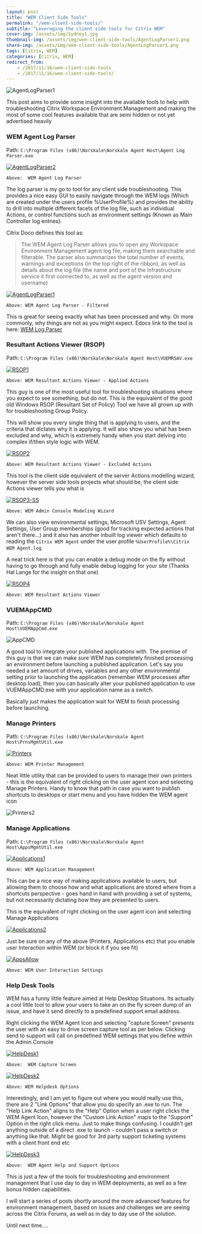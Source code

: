 ```yaml
---
layout: post
title: "WEM Client Side Tools"
permalink: "/wem-client-side-tools/"
subtitle: "Leveraging the client side tools for Citrix WEM"
cover-img: /assets/img/Sydney1.jpg
thumbnail-img: /assets/img/wem-client-side-tools/AgentLogParser1.png
share-img: /assets/img/wem-client-side-tools/AgentLogParser1.png
tags: [Citrix, WEM]
categories: [Citrix, WEM]
redirect_from: 
    - /2017/11/16/wem-client-side-tools
    - /2017/11/16/wem-client-side-tools/
---
```


![AgentLogParser1]({{site.baseurl}}/assets/img/wem-client-side-tools/AgentLogParser1.png)

This post aims to provide some insight into the available tools to help with troubleshooting Citrix Workspace Environment Management and making the most of some cool features available that are semi hidden or not yet advertised heavily

### WEM Agent Log Parser

Path: `C:\Program Files (x86)\Norskale\Norskale Agent Host\Agent Log Parser.exe`

[![AgentLogParser2]({{site.baseurl}}/assets/img/wem-client-side-tools/AgentLogParser2.png)]({{site.baseurl}}/assets/img/wem-client-side-tools/AgentLogParser2.png)

    Above:  WEM Agent Log Parser

The log parser is my go to tool for any client side troubleshooting. This provides a nice easy GUI to easily navigate through the WEM logs (Which are created under the users profile %UserProfile%) and provides the ability to drill into multiple different facets of the log file, such as individual Actions, or control functions such as environment settings (Known as Main Controller log entries).

Citrix Doco defines this tool as:

> The WEM Agent Log Parser allows you to open any Workspace Environment Management agent log file, making them searchable and filterable. The parser also summarizes the total number of events, warnings and exceptions (in the top right of the ribbon), as well as details about the log file (the name and port of the infrastructure service it first connected to, as well as the agent version and username)

[![AgentLogParser1]({{site.baseurl}}/assets/img/wem-client-side-tools/AgentLogParser1.png)]({{site.baseurl}}/assets/img/wem-client-side-tools/AgentLogParser1.png)

    Above: WEM Agent Log Parser - Filtered

This is great for seeing exactly what has been processed and why. Or more commonly, why things are not as you might expect. Edocs link to the tool is here: [WEM Log Parser](https://docs.citrix.com/en-us/workspace-environment-management/current-release/reference/log-parser.html)

### Resultant Actions Viewer (RSOP)

Path: `C:\Program Files (x86)\Norskale\Norskale Agent Host\VUEMRSAV.exe`

[![RSOP1]({{site.baseurl}}/assets/img/wem-client-side-tools/RSOP1.png)]({{site.baseurl}}/assets/img/wem-client-side-tools/RSOP1.png)

    Above: WEM Resultant Actions Viewer - Applied Actions

This guy is one of the most useful tool for troubleshooting situations where you expect to see something, but do not. This is the equivalent of the good old Windows RSOP (Resultant Set of Policy) Tool we have all grown up with for troubleshooting Group Policy.

This will show you every single thing that is applying to users, and the criteria that dictates why it is applying. It will also show you what has been excluded and why, which is extremely handy when you start delving into complex if/then style logic with WEM.

[![RSOP2]({{site.baseurl}}/assets/img/wem-client-side-tools/RSOP2.png)]({{site.baseurl}}/assets/img/wem-client-side-tools/RSOP2.png)

    Above: WEM Resultant Actions Viewer - Excluded Actions

This tool is the client side equivalent of the server Actions modelling wizard, however the server side tools projects what should be, the client side Actions viewer tells you what is

[![RSOP3-SS]({{site.baseurl}}/assets/img/wem-client-side-tools/RSOP3-SS.png)]({{site.baseurl}}/assets/img/wem-client-side-tools/RSOP3-SS.png)

    Above: WEM Admin Console Modeling Wizard

We can also view environmental settings, Microsoft USV Settings, Agent Settings, User Group memberships (good for tracking expected actions that aren't there…) and it also has another inbuilt log viewer which defaults to reading the `Citrix WEM Agent` under the user profile `%UserProfile%\Citrix WEM Agent.log`.

A neat trick here is that you can enable a debug mode on the fly without having to go through and fully enable debug logging for your site (Thanks Hal Lange for the insight on that one)

[![RSOP4]({{site.baseurl}}/assets/img/wem-client-side-tools/RSOP4.png)]({{site.baseurl}}/assets/img/wem-client-side-tools/RSOP4.png)

    Above: WEM Resultant Actions Viewer

### VUEMAppCMD

Path: `C:\Program Files (x86)\Norskale\Norskale Agent Host\VUEMAppCmd.exe`

![AppCMD](https://jkindon.files.wordpress.com/2017/11/appcmd.png)

A good tool to integrate your published applications with. The premise of this guy is that we can make sure WEM has completely finished processing an environment before launching a published application. Let's say you needed a set amount of drives, variables and any other environmental setting prior to launching the application (remember WEM processes after desktop load), then you can basically alter your published application to use VUEMAppCMD.exe with your application name as a switch.

Basically just makes the application wait for WEM to finish processing before launching.

### Manage Printers

Path: `C:\Program Files (x86)\Norskale\Norskale Agent Host\PrnsMgmtUtil.exe` 

[![Printers]({{site.baseurl}}/assets/img/wem-client-side-tools/Printers.png)]({{site.baseurl}}/assets/img/wem-client-side-tools/Printers.png)

    Above: WEM Printer Management

Neat little utility that can be provided to users to manage their own printers - this is the equivalent of right clicking on the user agent icon and selecting Manage Printers. Handy to know that path in case you want to publish shortcuts to desktops or start menu and you have hidden the WEM agent icon

![Printers2](https://jkindon.files.wordpress.com/2017/11/printers2.png)

### Manage Applications

Path: `C:\Program Files (x86)\Norskale\Norskale Agent Host\AppsMgmtUtil.exe`

[![Applications1]({{site.baseurl}}/assets/img/wem-client-side-tools/Applications1.png)]({{site.baseurl}}/assets/img/wem-client-side-tools/Applications1.png)

    Above: WEM Application Management

This can be a nice way of making applications available to users, but allowing them to choose how and what applications are stored where from a shortcuts perspective - goes hand in hand with providing a set of systems, but not necessarily dictating how they are presented to users.

This is the equivalent of right clicking on the user agent icon and selecting Manage Applications

[![Applications2]({{site.baseurl}}/assets/img/wem-client-side-tools/Applications2.png)]({{site.baseurl}}/assets/img/wem-client-side-tools/Applications2.png)

Just be sure on any of the above (Printers, Applications etc) that you enable user Interaction within WEM (or block it if you see fit)

[![AppsAllow]({{site.baseurl}}/assets/img/wem-client-side-tools/AppsAllow.png)]({{site.baseurl}}/assets/img/wem-client-side-tools/AppsAllow.png)

    Above: WEM User Interaction Settings

### Help Desk Tools

WEM has a funny little feature aimed at Help Desktop Situations. Its actually a cool little tool to allow your users to take an on the fly screen dump of an issue, and have it send directly to a predefined support email address.

Right clicking the WEM Agent Icon and selecting "capture Screen" presents the user with an easy to drive screen capture tool as per below. Clicking send to support will call on predefined WEM settings that you define within the Admin Console

[![HelpDesk1]({{site.baseurl}}/assets/img/wem-client-side-tools/HelpDesk1.png)]({{site.baseurl}}/assets/img/wem-client-side-tools/HelpDesk1.png)

    Above:  WEM Capture Screen

[![HelpDesk2]({{site.baseurl}}/assets/img/wem-client-side-tools/HelpDesk2.png)]({{site.baseurl}}/assets/img/wem-client-side-tools/HelpDesk2.png)

    Above: WEM Helpdesk Options

Interestingly, and I am yet to figure out where you would really use this, there are 2 "Link Options" that allow you do specify an .exe to run. The "Help Link Action" aligns to the "Help" Option when a user right clicks the WEM Agent Icon, however the "Custom Link Action" maps to the "Support" Option in the right click menu. Just to make things confusing. I couldn't get anything outside of a direct .exe to launch - couldn’t pass a switch or anything like that. Might be good for 3rd party support ticketing systems with a client front end etc

[![HelpDesk3]({{site.baseurl}}/assets/img/wem-client-side-tools/HelpDesk3.png)]({{site.baseurl}}/assets/img/wem-client-side-tools/HelpDesk3.png)

    Above:  WEM Agent Help and Support Options

This is just a few of the tools for troubleshooting and environment management that I use day to day in WEM deployments, as well as a few bonus hidden capabilities.

I will start a series of posts shortly around the more advanced features for environment management, based on issues and challenges we are seeing across the Citrix Forums, as well as in day to day use of the solution.

Until next time....

